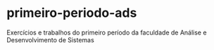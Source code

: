 # primeiro-periodo-ads
Exercícios e trabalhos do primeiro período da faculdade de Análise e Desenvolvimento de Sistemas
